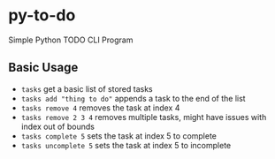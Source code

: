 # py-to-do
Simple Python TODO CLI Program

## Basic Usage

- `tasks` get a basic list of stored tasks
- `tasks add "thing to do"` appends a task to the end of the list
- `tasks remove 4` removes the task at index 4
- `tasks remove 2 3 4` removes multiple tasks, might have issues with index out of bounds
- `tasks complete 5` sets the task at index 5 to complete
- `tasks uncomplete 5` sets the task at index 5 to incomplete
